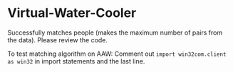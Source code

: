 # Virtual-Water-Cooler

Successfully matches people (makes the maximum number of pairs from the data). Please review the code.

To test matching algorithm on AAW: Comment out `import win32com.client as win32` in import statements and the last line.

